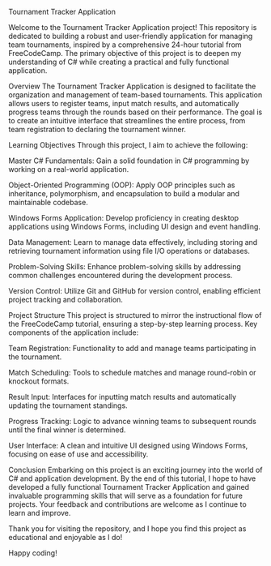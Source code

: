 Tournament Tracker Application


Welcome to the Tournament Tracker Application project! This repository is dedicated to building a robust and user-friendly application for managing team tournaments, inspired by a comprehensive 24-hour tutorial from FreeCodeCamp. The primary objective of this project is to deepen my understanding of C# while creating a practical and fully functional application.

Overview
The Tournament Tracker Application is designed to facilitate the organization and management of team-based tournaments. This application allows users to register teams, input match results, and automatically progress teams through the rounds based on their performance. The goal is to create an intuitive interface that streamlines the entire process, from team registration to declaring the tournament winner.

Learning Objectives
Through this project, I aim to achieve the following:

Master C# Fundamentals: Gain a solid foundation in C# programming by working on a real-world application.

Object-Oriented Programming (OOP): Apply OOP principles such as inheritance, polymorphism, and encapsulation to build a modular and maintainable codebase.

Windows Forms Application: Develop proficiency in creating desktop applications using Windows Forms, including UI design and event handling.

Data Management: Learn to manage data effectively, including storing and retrieving tournament information using file I/O operations or databases.

Problem-Solving Skills: Enhance problem-solving skills by addressing common challenges encountered during the development process.

Version Control: Utilize Git and GitHub for version control, enabling efficient project tracking and collaboration.


Project Structure
This project is structured to mirror the instructional flow of the FreeCodeCamp tutorial, ensuring a step-by-step learning process. Key components of the application include:

Team Registration: Functionality to add and manage teams participating in the tournament.

Match Scheduling: Tools to schedule matches and manage round-robin or knockout formats.

Result Input: Interfaces for inputting match results and automatically updating the tournament standings.

Progress Tracking: Logic to advance winning teams to subsequent rounds until the final winner is determined.

User Interface: A clean and intuitive UI designed using Windows Forms, focusing on ease of use and accessibility.


Conclusion
Embarking on this project is an exciting journey into the world of C# and application development. By the end of this tutorial, I hope to have developed a fully functional Tournament Tracker Application and gained invaluable programming skills that will serve as a foundation for future projects. Your feedback and contributions are welcome as I continue to learn and improve.

Thank you for visiting the repository, and I hope you find this project as educational and enjoyable as I do!

Happy coding!
